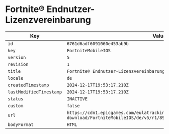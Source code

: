 # Fortnite® Endnutzer-Lizenzvereinbarung

| Key | Value |
| --- | ----- |
| `id` | `6761d6adf6091060e453ab9b` |
| `key` | `FortniteMobileIOS` |
| `version` | `5` |
| `revision` | `1` |
| `title` | `Fortnite® Endnutzer-Lizenzvereinbarung` |
| `locale` | `de` |
| `createdTimestamp` | `2024-12-17T19:53:17.210Z` |
| `lastModifiedTimestamp` | `2024-12-17T19:53:17.210Z` |
| `status` | `INACTIVE` |
| `custom` | `false` |
| `url` | `https://cdn1.epicgames.com/eulatracking-download/FortniteMobileIOS/de/v5/r1/89055b346b94edddce0628efb37fc88e.pdf` |
| `bodyFormat` | `HTML` |
